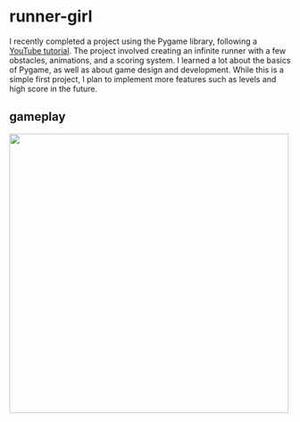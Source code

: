 # runner-girl

I recently completed a project using the Pygame library, following a [YouTube tutorial](https://www.youtube.com/watch?v=AY9MnQ4x3zk&ab_channel=ClearCode). 
The project involved creating an infinite runner with a few obstacles, animations, and a scoring system.
I learned a lot about the basics of Pygame, as well as about game design and development.
While this is a simple first project, I plan to implement more features such as levels and high score in the future.

## gameplay
<img src = "https://i.imgur.com/jxO6dhk.png" width = "500px"/>
